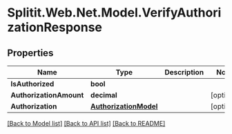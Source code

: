 # Splitit.Web.Net.Model.VerifyAuthorizationResponse

## Properties

Name | Type | Description | Notes
------------ | ------------- | ------------- | -------------
**IsAuthorized** | **bool** |  | 
**AuthorizationAmount** | **decimal** |  | [optional] 
**Authorization** | [**AuthorizationModel**](AuthorizationModel.md) |  | [optional] 

[[Back to Model list]](../README.md#documentation-for-models) [[Back to API list]](../README.md#documentation-for-api-endpoints) [[Back to README]](../README.md)


